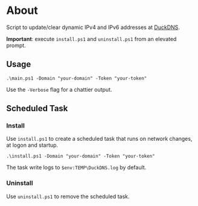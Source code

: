 # About

Script to update/clear dynamic IPv4 and IPv6 addresses at [DuckDNS](https://duckdns.org).

**Important**: execute `install.ps1` and `uninstall.ps1` from an elevated prompt.

## Usage

```pwsh
.\main.ps1 -Domain "your-domain" -Token "your-token"
```

Use the `-Verbose` flag for a chattier output.

## Scheduled Task

### Install

Use `install.ps1` to create a scheduled task that runs on network changes, at logon and startup.

  ```pwsh
  .\install.ps1 -Domain "your-domain" -Token "your-token"
  ```

The task write logs to `$env:TEMP\DuckDNS.log` by default.

### Uninstall

Use `uninstall.ps1` to remove the scheduled task.
